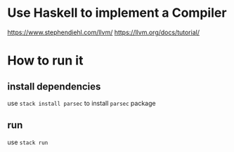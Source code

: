 # Use Haskell to implement a Compiler

https://www.stephendiehl.com/llvm/
https://llvm.org/docs/tutorial/

# How to run it

## install dependencies
use `stack install parsec` to install `parsec` package

## run 
use `stack run`
